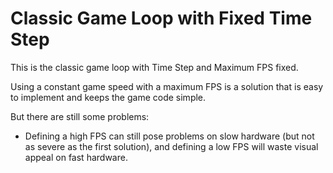 Classic Game Loop with Fixed Time Step 
==================

This is the classic game loop with Time Step and Maximum FPS fixed.

Using a constant game speed with a maximum FPS is a solution that is easy to implement and keeps the game code simple. 

But there are still some problems: 
* Defining a high FPS can still pose problems on slow hardware (but not as severe as the first solution), 
and defining a low FPS will waste visual appeal on fast hardware.
 